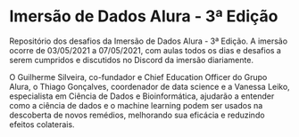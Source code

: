 # Imersão de Dados Alura - 3ª Edição
Repositório dos desafios da Imersão de Dados Alura - 3ª Edição. A imersão ocorre de 03/05/2021 a 07/05/2021, com aulas todos os dias e desafios a serem cumpridos e discutidos no Discord da imersão diariamente.

O Guilherme Silveira, co-fundador e Chief Education Officer do Grupo Alura, o Thiago Gonçalves, coordenador de data science e a Vanessa Leiko, especialista em Ciência de Dados e Bioinformática, ajudarão a entender como a ciência de dados e o machine learning podem ser usados na descoberta de novos remédios, melhorando sua eficácia e reduzindo efeitos colaterais.
